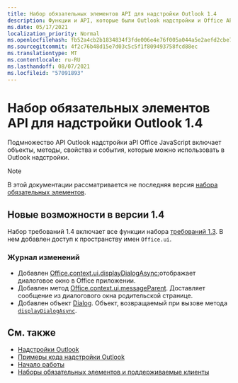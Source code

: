 ```yaml
---
title: Набор обязательных элементов API для надстройки Outlook 1.4
description: Функции и API, которые были Outlook надстройки и Office API JavaScript в рамках API почтовых ящиков 1.4.
ms.date: 05/17/2021
localization_priority: Normal
ms.openlocfilehash: fb52a4cb2b1834834f3fde006e4e76f005a044a5e2aefd2cbe789414cea6e29e
ms.sourcegitcommit: 4f2c76b48d15e7d03c5c5f1f809493758fcd88ec
ms.translationtype: MT
ms.contentlocale: ru-RU
ms.lasthandoff: 08/07/2021
ms.locfileid: "57091893"
---
```

# <a name="outlook-add-in-api-requirement-set-14"></a>Набор обязательных элементов API для надстройки Outlook 1.4

Подмножество API Outlook надстройки aPI Office JavaScript включает объекты, методы, свойства и события, которые можно использовать в Outlook надстройки.

> [!NOTE]
> В этой документации рассматривается не последняя версия [набора обязательных элементов](../../requirement-sets/outlook-api-requirement-sets.md).

## <a name="whats-new-in-14"></a>Новые возможности в версии 1.4

Набор требований 1.4 включает все функции набора [требований 1.3](../requirement-set-1.3/outlook-requirement-set-1.3.md). В нем добавлен доступ к пространству имен `Office.ui`.

### <a name="change-log"></a>Журнал изменений

- Добавлен [Office.context.ui.displayDialogAsync:](/javascript/api/office/office.ui#displayDialogAsync_startAddress__options__callback_)отображает диалоговое окно в Office приложении.
- Добавлен метод [Office.context.ui.messageParent](/javascript/api/office/office.ui#messageParent_message__messageOptions_). Доставляет сообщение из диалогового окна родительской странице.
- Добавлен объект [Dialog](/javascript/api/office/office.dialog). Объект, возвращаемый при вызове метода [`displayDialogAsync`](/javascript/api/office/office.ui#displayDialogAsync_startAddress__options__callback_).

## <a name="see-also"></a>См. также

- [Надстройки Outlook](../../../outlook/outlook-add-ins-overview.md)
- [Примеры кода надстройки Outlook](https://developer.microsoft.com/outlook/gallery/?filterBy=Outlook,Samples,Add-ins)
- [Начало работы](../../../quickstarts/outlook-quickstart.md)
- [Наборы обязательных элементов и поддерживаемые клиенты](../../requirement-sets/outlook-api-requirement-sets.md)
